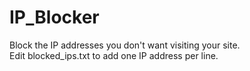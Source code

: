 # IP_Blocker
Block the IP addresses you don't want visiting your site.<br>
Edit blocked_ips.txt to add one IP address per line.
